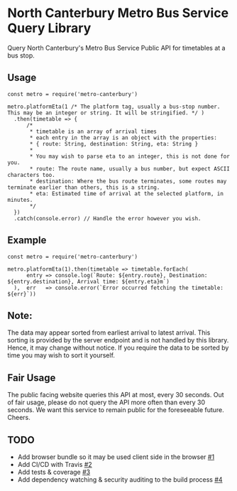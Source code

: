 # North Canterbury Metro Bus Service Query Library

Query North Canterbury's Metro Bus Service Public API for timetables at a bus stop.

## Usage

```
const metro = require('metro-canterbury')

metro.platformEta(1 /* The platform tag, usually a bus-stop number. This may be an integer or string. It will be stringified. */ )
  .then(timetable => {
      /*
       * timetable is an array of arrival times
       * each entry in the array is an object with the properties:
       * { route: String, destination: String, eta: String }
       * 
       * You may wish to parse eta to an integer, this is not done for you.
       * route: The route name, usually a bus number, but expect ASCII characters too.
       * destination: Where the bus route terminates, some routes may terminate earlier than others, this is a string.
       * eta: Estimated time of arrival at the selected platform, in minutes.
       */
  })
  .catch(console.error) // Handle the error however you wish.

```

## Example

```
const metro = require('metro-canterbury')

metro.platformEta(1).then(timetable => timetable.forEach(
      entry => console.log(`Route: ${entry.route}, Destination: ${entry.destination}, Arrival time: ${entry.eta}m`)
  ),  err   => console.error(`Error occurred fetching the timetable: ${err}`))
```

## Note:

The data may appear sorted from earliest arrival to latest arrival. This sorting is provided by the server endpoint and is not handled by this library. Hence, it may change without notice. If you require the data to be sorted by time you may wish to sort it yourself.

## Fair Usage

The public facing website queries this API at most, every 30 seconds. Out of fair usage, please do not query the API more often than every 30 seconds. We want this service to remain public for the foreseeable future. Cheers.

## TODO

* Add browser bundle so it may be used client side in the browser [#1](https://github.com/nevercast/node-metro-canterbury/issues/1)
* Add CI/CD with Travis [#2](https://github.com/nevercast/node-metro-canterbury/issues/1)
* Add tests & coverage [#3](https://github.com/nevercast/node-metro-canterbury/issues/1)
* Add dependency watching & security auditing to the build process [#4](https://github.com/nevercast/node-metro-canterbury/issues/1)
